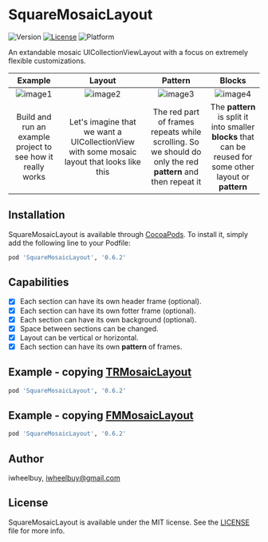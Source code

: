 # SquareMosaicLayout

![Version](https://img.shields.io/cocoapods/v/SquareMosaicLayout.svg?style=flat)
[![License](https://img.shields.io/cocoapods/l/SquareMosaicLayout.svg?style=flat)](https://raw.githubusercontent.com/iwheelbuy/SquareMosaicLayout/master/LICENSE)
![Platform](https://img.shields.io/cocoapods/p/SquareMosaicLayout.svg?style=flat)


An extandable mosaic UICollectionViewLayout with a focus on extremely flexible customizations.

| Example | Layout | Pattern | Blocks |
|:-:|:-:|:-:|:-:|
| ![image1](https://github.com/iwheelbuy/SquareMosaicLayout/blob/master/Example/SquareMosaicLayout/ezgif.com-optimize.gif) | ![image2](https://github.com/iwheelbuy/SquareMosaicLayout/blob/master/Example/SquareMosaicLayout/rsz_1.png) | ![image3](https://github.com/iwheelbuy/SquareMosaicLayout/blob/master/Example/SquareMosaicLayout/rsz_12.png) | ![image4](https://github.com/iwheelbuy/SquareMosaicLayout/blob/master/Example/SquareMosaicLayout/rsz_3.png) |
| Build and run an example project to see how it really works | Let's imagine that we want a UICollectionView with some mosaic layout that looks like this | The red part of frames repeats while scrolling. So we should do only the red __pattern__ and then repeat it | The __pattern__ is split it into smaller __blocks__ that can be reused for some other layout or __pattern__ |

## Installation

SquareMosaicLayout is available through [CocoaPods](http://cocoapods.org). To install
it, simply add the following line to your Podfile:

```ruby
pod 'SquareMosaicLayout', '0.6.2'
```

## Capabilities

- [x] Each section can have its own header frame (optional).
- [x] Each section can have its own fotter frame (optional).
- [x] Each section can have its own background (optional).
- [x] Space between sections can be changed.
- [x] Layout can be vertical or horizontal.
- [x] Each section can have its own __pattern__ of frames.

## Example - copying [TRMosaicLayout](https://github.com/vinnyoodles/TRMosaicLayout)

```ruby
pod 'SquareMosaicLayout', '0.6.2'
```

## Example - copying [FMMosaicLayout](https://github.com/fmitech/FMMosaicLayout)

```ruby
pod 'SquareMosaicLayout', '0.6.2'
```

## Author

iwheelbuy, iwheelbuy@gmail.com

## License

SquareMosaicLayout is available under the MIT license. See the [LICENSE](https://raw.githubusercontent.com/iwheelbuy/SquareMosaicLayout/master/LICENSE) file for more info.
